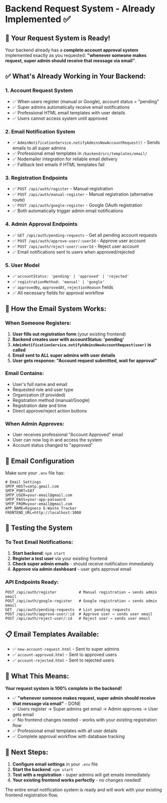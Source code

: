 # Backend Request System - Already Implemented ✅

## 🎉 Your Request System is Ready!

Your backend already has a **complete account approval system** implemented exactly as you requested: **"whenever someone makes request, super admin should receive that message via email"**.

## ✅ What's Already Working in Your Backend:

### 1. **Account Request System**
- ✅ When users register (manual or Google), account status = "pending"
- ✅ Super admins automatically receive email notifications
- ✅ Professional HTML email templates with user details
- ✅ Users cannot access system until approved

### 2. **Email Notification System**
- ✅ `AdminNotificationService.notifyAdminsNewAccountRequest()` - Sends emails to all super admins
- ✅ Professional email templates in `/backend/src/templates/email/`
- ✅ Nodemailer integration for reliable email delivery
- ✅ Fallback text emails if HTML templates fail

### 3. **Registration Endpoints**
- ✅ `POST /api/auth/register` - Manual registration
- ✅ `POST /api/auth/manual-register` - Manual registration (alternative route)
- ✅ `POST /api/auth/google-register` - Google OAuth registration
- ✅ Both automatically trigger admin email notifications

### 4. **Admin Approval Endpoints**
- ✅ `GET /api/auth/pending-requests` - Get all pending account requests
- ✅ `POST /api/auth/approve-user/:userId` - Approve user account
- ✅ `POST /api/auth/reject-user/:userId` - Reject user account
- ✅ Email notifications sent to users when approved/rejected

### 5. **User Model**
- ✅ `accountStatus: 'pending' | 'approved' | 'rejected'`
- ✅ `registrationMethod: 'manual' | 'google'`
- ✅ `approvedBy`, `approvedAt`, `rejectionReason` fields
- ✅ All necessary fields for approval workflow

## 📧 How the Email System Works:

### When Someone Registers:
1. **User fills out registration form** (your existing frontend)
2. **Backend creates user with accountStatus: 'pending'**
3. **`AdminNotificationService.notifyAdminsNewAccountRequest(user)` is called**
4. **Email sent to ALL super admins with user details**
5. **User gets response: "Account request submitted, wait for approval"**

### Email Contains:
- User's full name and email
- Requested role and user type
- Organization (if provided)
- Registration method (manual/Google)
- Registration date and time
- Direct approve/reject action buttons

### When Admin Approves:
- User receives professional "Account Approved" email
- User can now log in and access the system
- Account status changed to "approved"

## 🔧 Email Configuration

Make sure your `.env` file has:
```env
# Email Settings
SMTP_HOST=smtp.gmail.com
SMTP_PORT=587
SMTP_USER=your-email@gmail.com
SMTP_PASS=your-app-password
SMTP_FROM=your-email@gmail.com
APP_NAME=Rygneco E-Waste Tracker
FRONTEND_URL=http://localhost:3000
```

## 🚀 Testing the System

### To Test Email Notifications:
1. **Start backend**: `npm start`
2. **Register a test user** via your existing frontend
3. **Check super admin emails** - should receive notification immediately
4. **Approve via admin dashboard** - user gets approval email

### API Endpoints Ready:
```
POST /api/auth/register          # Manual registration → sends admin email
POST /api/auth/google-register   # Google registration → sends admin email
GET  /api/auth/pending-requests  # List pending requests
POST /api/auth/approve-user/:id  # Approve user → sends user email
POST /api/auth/reject-user/:id   # Reject user → sends user email
```

## 📋 Email Templates Available:
- ✅ `new-account-request.html` - Sent to super admins
- ✅ `account-approved.html` - Sent to approved users
- ✅ `account-rejected.html` - Sent to rejected users

## 🎯 What This Means:

**Your request system is 100% complete in the backend!** 

- ✅ **"whenever someone makes request, super admin should receive that message via email"** - DONE
- ✅ Users register → Super admins get email → Admin approves → User gets email
- ✅ No frontend changes needed - works with your existing registration flow
- ✅ Professional email templates with all user details
- ✅ Complete approval workflow with database tracking

## 🔄 Next Steps:

1. **Configure email settings** in your `.env` file
2. **Start the backend**: `npm start`
3. **Test with a registration** - super admins will get emails immediately
4. **Your existing frontend works perfectly** - no changes needed!

The entire email notification system is ready and will work with your existing frontend registration flow.

